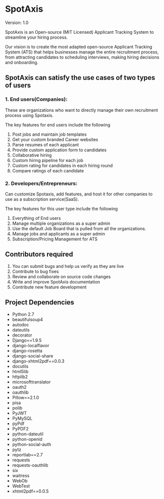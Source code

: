 # SpotAxis

Version: 1.0 

SpotAxis is an Open-source (MIT Licensed) Applicant Tracking System to streamline your hiring process.

Our vision is to create the most adapted open-source Applicant Tracking System (ATS) that helps businesses manage the entire recruitment process, from attracting candidates to scheduling interviews, making hiring decisions and onboarding.

## SpotAxis can satisfy the use cases of two types of users ##

### 1. End users(Companies): ###
These are organizations who want to directly manage their own recruitment process using Spotaxis.

The key features for end users include the following
1. Post jobs and maintain job templates
2. Get your custom branded Career websites
3. Parse resumes of each applicant
4. Provide custom application form to candidates
5. Collaborative hiring
6. Custom hiring pipeline for each job
7. Custom rating for candidates in each hiring round
8. Compare ratings of each candidate

### 2. Developers/Entrepreneurs: ###
Can customize Spotaxis, add features, and host it for other companies to use as a subscription service(SaaS).

The key features for this user type include the following
1. Everything of End users
2. Manage multiple organizations as a super admin
3. Use the default Job Board that is pulled from all the organizations.
4. Manage jobs and applicants as a super admin
5. Subscription/Pricing Management for ATS

## Contributors required ##

1. You can submit bugs  and help us verify as they are live
2. Contribute to bug fixes
3. Review and collaborate on source code changes
4. Write and improve SpotAxis documentation
5. Contribute new feature development

## Project Dependencies ##

* Python 2.7
* beautifulsoup4
* autodoc
* dateutils
* decorator
* Django==1.9.5
* django-localflavor
* django-rosetta
* django-social-share
* django-xhtml2pdf==0.0.3
* docutils
* html5lib
* httplib2
* microsofttranslator
* oauth2
* oauthlib
* Pillow==2.1.0
* pisa
* polib
* PyJWT
* PyMySQL
* pyPdf
* PyPDF2
* python-dateutil
* python-openid
* python-social-auth
* pytz
* reportlab==2.7
* requests
* requests-oauthlib
* six
* waitress
* WebOb
* WebTest
* xhtml2pdf==0.0.5
